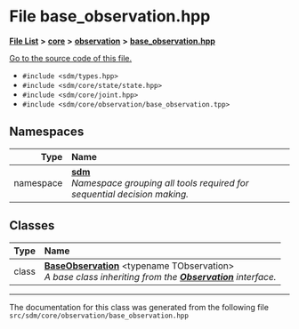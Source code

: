 
# File base\_observation.hpp

<link rel="stylesheet" href="https://cdnjs.cloudflare.com/ajax/libs/KaTeX/0.5.1/katex.min.css">
<link rel="stylesheet" href="https://cdn.jsdelivr.net/github-markdown-css/2.2.1/github-markdown.css"/>



[**File List**](files.md) **>** [**core**](dir_92216a09053680f71034e5e26026ee62.md) **>** [**observation**](dir_41a0d04126e8d45b46052647fbad64a4.md) **>** [**base\_observation.hpp**](base__observation_8hpp.md)

[Go to the source code of this file.](base__observation_8hpp_source.md)



* `#include <sdm/types.hpp>`
* `#include <sdm/core/state/state.hpp>`
* `#include <sdm/core/joint.hpp>`
* `#include <sdm/core/observation/base_observation.tpp>`









## Namespaces

| Type | Name |
| ---: | :--- |
| namespace | [**sdm**](namespacesdm.md) <br>_Namespace grouping all tools required for sequential decision making._  |

## Classes

| Type | Name |
| ---: | :--- |
| class | [**BaseObservation**](classsdm_1_1BaseObservation.md) &lt;typename TObservation&gt;<br>_A base class inheriting from the_ [_**Observation**_](classsdm_1_1Observation.md) _interface._ |














------------------------------
The documentation for this class was generated from the following file `src/sdm/core/observation/base_observation.hpp`